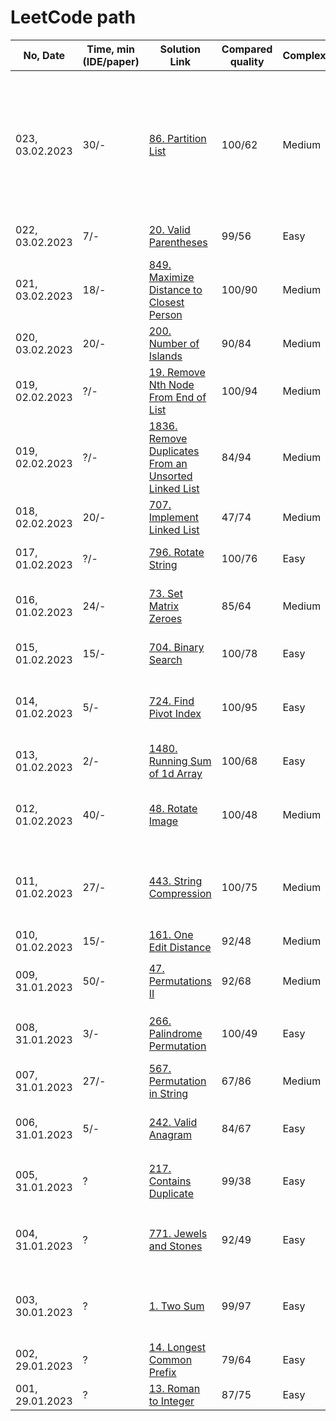 # LeetCode path

| No, Date        | Time, min (IDE/paper) | Solution Link                                                | Compared quality | Complexity | Lessons Learned                                              |
| --------------- | --------------------- | ------------------------------------------------------------ | ---------------- | ---------- | ------------------------------------------------------------ |
|                 |                       |                                                              |                  |            |                                                              |
| 023, 03.02.2023 | 30/-                  | [86. Partition List](https://leetcode.com/problems/partition-list/submissions/890576654/) | 100/62           | Medium     | I hate linked lists. Be careful when to move left pointer. Check if head should be changed. <br />Use sentiel nodes for linked lists! |
| 022, 03.02.2023 | 7/-                   | [20. Valid Parentheses](https://leetcode.com/problems/valid-parentheses/submissions/890363582/) | 99/56            | Easy       | Repeat java collections - Deque                              |
| 021, 03.02.2023 | 18/-                  | [849. Maximize Distance to Closest Person](https://leetcode.com/problems/maximize-distance-to-closest-person/submissions/890342816/) | 100/90           | Medium     | Think about corner cases!                                    |
| 020, 03.02.2023 | 20/-                  | [200. Number of Islands](https://leetcode.com/problems/number-of-islands/submissions/890333788/) | 90/84            | Medium     | Trained recursive                                            |
| 019, 02.02.2023 | ?/-                   | [19. Remove Nth Node From End of List](https://leetcode.com/problems/remove-nth-node-from-end-of-list/submissions/890055185/) | 100/94           | Medium     | Expert recursion usage, proud of myself                      |
| 019, 02.02.2023 | ?/-                   | [1836. Remove Duplicates From an Unsorted Linked List](https://leetcode.com/problems/remove-duplicates-from-an-unsorted-linked-list/submissions/890023040/) | 84/94            | Medium     | Be careful with nullpointers                                 |
| 018, 02.02.2023 | 20/-                  | [707. Implement Linked List](https://leetcode.com/problems/design-linked-list/submissions/890013093/) | 47/74            | Medium     | Use sentiel node                                             |
| 017, 01.02.2023 | ?/-                   | [796. Rotate String](https://leetcode.com/problems/rotate-string/submissions/889577514/) | 100/76           | Easy       | Use % for overflow index                                     |
| 016, 01.02.2023 | 24/-                  | [73. Set Matrix Zeroes](https://leetcode.com/problems/set-matrix-zeroes/submissions/889538858/) | 85/64            | Medium     | If you can not use recursion, don't use id                   |
| 015, 01.02.2023 | 15/-                  | [704. Binary Search](https://leetcode.com/problems/binary-search/submissions/889503250/) | 100/78           | Easy       | Be careful with corner cases.                                |
| 014, 01.02.2023 | 5/-                   | [724. Find Pivot Index](https://leetcode.com/problems/find-pivot-index/submissions/889075611) | 100/95           | Easy       | Dont forget corner cases! Zero index for pivot is possible.  |
| 013, 01.02.2023 | 2/-                   | [1480. Running Sum of 1d Array](https://leetcode.com/problems/running-sum-of-1d-array/submissions/889072544/) | 100/68           | Easy       | I can type fast                                              |
| 012, 01.02.2023 | 40/-                  | [48. Rotate Image](https://leetcode.com/problems/rotate-image/submissions/889068945/) | 100/48           | Medium     | Always draw complex index permutations -_-                   |
| 011, 01.02.2023 | 27/-                  | [443. String Compression](https://leetcode.com/problems/string-compression/submissions/889050972/) | 100/75           | Medium     | Insert number into char array (shifting by each digit from left to right) |
| 010, 01.02.2023 | 15/-                  | [161. One Edit Distance](https://leetcode.com/problems/one-edit-distance/submissions/889037493/) | 92/48            | Medium     | Two pointers                                                 |
| 009, 31.01.2023 | 50/-                  | [47. Permutations II](https://leetcode.com/problems/permutations/submissions/888959648/) | 92/68            | Medium     | Backtracking and `int[]` to `List<Integer>` conversion       |
| 008, 31.01.2023 | 3/-                   | [266. Palindrome Permutation](https://leetcode.com/problems/palindrome-permutation/submissions/888788863/) | 100/49           | Easy       | Repeated to use char array as lookup map                     |
| 007, 31.01.2023 | 27/-                  | [567. Permutation in String](https://leetcode.com/problems/permutation-in-string/submissions/888745153/) | 67/86            | Medium     | Improved Sliding Window                                      |
| 006, 31.01.2023 | 5/-                   | [242. Valid Anagram](https://leetcode.com/problems/valid-anagram/submissions/888707117/) | 84/67            | Easy       | Use int array as hashmap for letters (ASCII-only)            |
| 005, 31.01.2023 | ?                     | [217. Contains Duplicate](https://leetcode.com/problems/contains-duplicate/submissions/888667646/) | 99/38            | Easy       | Bubble sorting with comparison. `Arrays.sort()`              |
| 004, 31.01.2023 | ?                     | [771. Jewels and Stones](https://leetcode.com/problems/jewels-and-stones/submissions/888229645/) | 92/49            | Easy       | Use hashmap to speedup search in unsorted array              |
| 003, 30.01.2023 | ?                     | [1. Two Sum](https://leetcode.com/problems/two-sum/submissions/888211346/) | 99/97            | Easy       | Use hashmap to speedup search in unsorted array              |
| 002, 29.01.2023 | ?                     | [14. Longest Common Prefix](https://leetcode.com/problems/longest-common-prefix/submissions/887403999/) | 79/64            | Easy       | Break to outer loop                                          |
| 001, 29.01.2023 | ?                     | [13. Roman to Integer](https://leetcode.com/problems/roman-to-integer/submissions/887399537/) | 87/75            | Easy       | Switch expression                                            |

